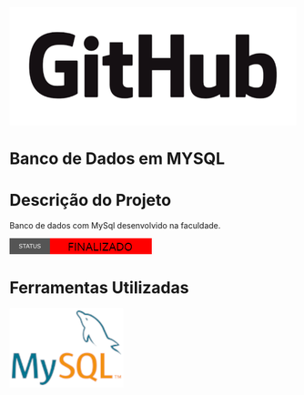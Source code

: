 <p aling='center'>
    <img src="imagens/GitHub com fundo.png"/>
</p>

# Banco de Dados em MYSQL
# Descrição do Projeto
Banco de dados com MySql desenvolvido na faculdade.
<p aling='center'>
    <img src="imagens/em finalizado 2.png">
</p>

# Ferramentas Utilizadas
<img src="imagens/MySQL_logo.png">
